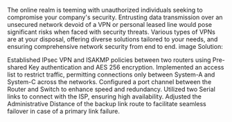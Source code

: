 The online realm is teeming with unauthorized individuals seeking to compromise your company's security. Entrusting data transmission over an unsecured network devoid of a VPN or personal leased line would pose significant risks when faced with security threats. Various types of VPNs are at your disposal, offering diverse solutions tailored to your needs, and ensuring comprehensive network security from end to end. image Solution:

Established IPsec VPN and ISAKMP policies between two routers using Pre-shared Key authentication and AES 256 encryption.
Implemented an access list to restrict traffic, permitting connections only between System-A and System-C across the networks.
Configured a port channel between the Router and Switch to enhance speed and redundancy.
Utilized two Serial links to connect with the ISP, ensuring high availability. Adjusted the Administrative Distance of the backup link route to facilitate seamless failover in case of a primary link failure.
